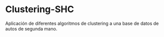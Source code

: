 # Clustering-SHC
Aplicación de diferentes algoritmos de clustering a una base de datos de autos de segunda mano.
